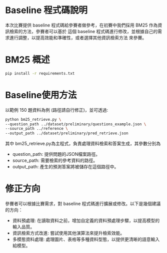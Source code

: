 # Baseline 程式碼說明

本次比賽提供 baseline 程式碼給參賽者做參考，在初賽中我們採⽤ BM25 作為資訊檢索的⽅法，參賽者可以基於
這個 baseline 程式碼進⾏修改，並根據⾃⼰的需求進⾏調整，以提⾼效能和準確性，或者選擇其他資訊檢索⽅法
來參賽。

# BM25 概述
```bash
pip install -r requirements.txt
```
# Baseline使⽤⽅法
以範例 150 題資料為例 (路徑請⾃⾏修正)，並可透過:
```bash
python bm25_retrieve.py \
--question_path ../dataset/preliminary/questions_example.json \
--source_path ../reference \
--output_path ../dataset/preliminary/pred_retrieve.json
```
其中 bm25_retrieve.py為主程式，負責處理資料檢索和答案⽣成，其參數分別為
- question_path: 提供問題的JSON檔案路徑。
- source_path: 需要檢索的參考資料的路徑。
- output_path: 產⽣的預測答案將被儲存在這個路徑中。
# 修正⽅向
參賽者可以根據比賽需求，對 baseline 程式碼進⾏擴展或修改。以下是幾個建議的⽅向：
- 資料預處理: 在讀取資料之前，增加⾃定義的資料預處理步驟，以提⾼模型的輸入品質。
- 資訊檢索⽅式改進: 嘗試使⽤其他演算法來提升檢索效能。
- 多模態資料處理: 處理圖片、表格等多種資料型態，以提供更清晰的語意輸入給模型。
